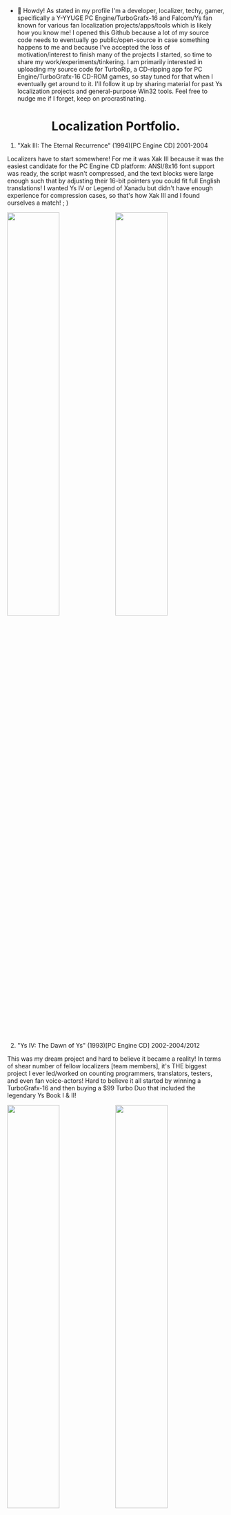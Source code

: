 - 👋 Howdy! As stated in my profile I'm a developer, localizer, techy, gamer, specifically a Y-YYUGE PC Engine/TurboGrafx-16 and Falcom/Ys fan known for various fan localization projects/apps/tools which is likely how you know me! I opened this Github because a lot of my source code needs to eventually go public/open-source in case something happens to me and because I've accepted the loss of motivation/interest to finish many of the projects I started, so time to share my work/experiments/tinkering. I am primarily interested in uploading my source code for TurboRip, a CD-ripping app for PC Engine/TurboGrafx-16 CD-ROM games, so stay tuned for that when I eventually get around to it. I'll follow it up by sharing material for past Ys localization projects and general-purpose Win32 tools. Feel free to nudge me if I forget, keep on procrastinating.

<div align="center"><h1>Localization Portfolio.</h1></div>

1) "Xak III: The Eternal Recurrence" (1994)[PC Engine CD] 2001-2004

Localizers have to start somewhere! For me it was Xak III because it was the easiest candidate for the PC Engine CD platform: ANSI/8x16 font support was ready, the script wasn't compressed, and the text blocks were large enough such that by adjusting their 16-bit pointers you could fit full English translations! I wanted Ys IV or Legend of Xanadu but didn't have enough experience for compression cases, so that's how Xak III and I found ourselves a match! ; )

<img width="49%" src="https://github.com/user-attachments/assets/cdfaba98-57e2-4930-aa2c-c3365551cb59" /> <img width="49%" src="https://github.com/user-attachments/assets/47d6e179-90a6-443d-a30a-f535fd79c440" /><br/>

2) "Ys IV: The Dawn of Ys" (1993)[PC Engine CD] 2002-2004/2012

This was my dream project and hard to believe it became a reality! In terms of shear number of fellow localizers [team members], it's THE biggest project I ever led/worked on counting programmers, translators, testers, and even fan voice-actors! Hard to believe it all started by winning a TurboGrafx-16 and then buying a $99 Turbo Duo that included the legendary Ys Book I & II!

<img width="49%" src="https://github.com/user-attachments/assets/1796e837-5f92-4ce6-a5e7-d64d2d5c4dd7" />
<img width="49%" src="https://github.com/user-attachments/assets/90c319f8-81c7-4bc6-8051-c1addcbf71bf" /><br/>
<img width="49%" src="https://github.com/user-attachments/assets/f3535010-4e88-4c7c-b39a-ca46d993f401" />
<img width="49%" src="https://github.com/user-attachments/assets/b4a8b28f-3797-4474-aff4-eec3ce19879b" /><br/>
<img width="49%" src="https://github.com/user-attachments/assets/2afb8049-c500-41d8-a027-de3b6e41b81e" />
<img width="49%" src="https://github.com/user-attachments/assets/de8b6b80-4f23-4d73-b28f-40d2dfb52451" />

3) Ys I & II Complete (2001)[Windows 95/98/ME/2K/XP/V/7] 2002-2005

EDIT

4) Ys VI: The Ark of Napishtim (2003)[Windows 98/ME/2K/XP/V/7/8/10/11] 2004

EDIT

5) Ys [III]: The Oath in Felghana (2005)[Windows 98/ME/2K/XP/V/7/8/10/11] 2005-2007

EDIT

6) Hydlide (1999)[Windows 95/98/ME/2K/XP/V/7] 2004

I basically just cracked this game upon request by the translator, debugged it to disable the registration system and free it as the abandonware that it is so everyone can install/play it! I remember I rented the NES port and liked it, but I never gave this PC one a try. It was merely a favor for a fellow localizer/collaborator.<br/>
Patch: https://www.romhacking.net/translations/845/

<img width="49%" src="https://github.com/user-attachments/assets/0472ffb1-666e-4e4e-8dd0-796d4ca61f00" />
<img width="49%" src="https://github.com/user-attachments/assets/7f90ca70-adf8-41cc-bc60-f9e8b6486116" /><br/>

